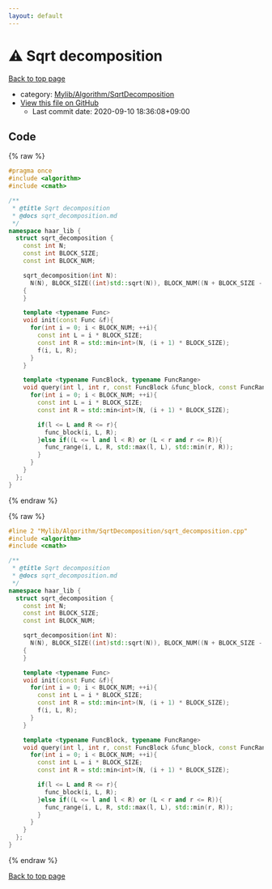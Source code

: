 ```yaml
---
layout: default
---
```


<!-- mathjax config similar to math.stackexchange -->
<script type="text/javascript" async
  src="https://cdnjs.cloudflare.com/ajax/libs/mathjax/2.7.5/MathJax.js?config=TeX-MML-AM_CHTML">
</script>
<script type="text/x-mathjax-config">
  MathJax.Hub.Config({
    TeX: { equationNumbers: { autoNumber: "AMS" }},
    tex2jax: {
      inlineMath: [ ['$','$'] ],
      processEscapes: true
    },
    "HTML-CSS": { matchFontHeight: false },
    displayAlign: "left",
    displayIndent: "2em"
  });
</script>

<script type="text/javascript" src="https://cdnjs.cloudflare.com/ajax/libs/jquery/3.4.1/jquery.min.js"></script>
<script src="https://cdn.jsdelivr.net/npm/jquery-balloon-js@1.1.2/jquery.balloon.min.js" integrity="sha256-ZEYs9VrgAeNuPvs15E39OsyOJaIkXEEt10fzxJ20+2I=" crossorigin="anonymous"></script>
<script type="text/javascript" src="../../../../assets/js/copy-button.js"></script>
<link rel="stylesheet" href="../../../../assets/css/copy-button.css" />


# :warning: Sqrt decomposition

<a href="../../../../index.html">Back to top page</a>

* category: <a href="../../../../index.html#c78b3868045887a7ae97845e4050078a">Mylib/Algorithm/SqrtDecomposition</a>
* <a href="{{ site.github.repository_url }}/blob/master/Mylib/Algorithm/SqrtDecomposition/sqrt_decomposition.cpp">View this file on GitHub</a>
    - Last commit date: 2020-09-10 18:36:08+09:00




## Code

<a id="unbundled"></a>
{% raw %}
```cpp
#pragma once
#include <algorithm>
#include <cmath>

/**
 * @title Sqrt decomposition
 * @docs sqrt_decomposition.md
 */
namespace haar_lib {
  struct sqrt_decomposition {
    const int N;
    const int BLOCK_SIZE;
    const int BLOCK_NUM;

    sqrt_decomposition(int N):
      N(N), BLOCK_SIZE((int)std::sqrt(N)), BLOCK_NUM((N + BLOCK_SIZE - 1) / BLOCK_SIZE)
    {
    }

    template <typename Func>
    void init(const Func &f){
      for(int i = 0; i < BLOCK_NUM; ++i){
        const int L = i * BLOCK_SIZE;
        const int R = std::min<int>(N, (i + 1) * BLOCK_SIZE);
        f(i, L, R);
      }
    }

    template <typename FuncBlock, typename FuncRange>
    void query(int l, int r, const FuncBlock &func_block, const FuncRange &func_range){ // [l, r)
      for(int i = 0; i < BLOCK_NUM; ++i){
        const int L = i * BLOCK_SIZE;
        const int R = std::min<int>(N, (i + 1) * BLOCK_SIZE);

        if(l <= L and R <= r){
          func_block(i, L, R);
        }else if((L <= l and l < R) or (L < r and r <= R)){
          func_range(i, L, R, std::max(l, L), std::min(r, R));
        }
      }
    }
  };
}

```
{% endraw %}

<a id="bundled"></a>
{% raw %}
```cpp
#line 2 "Mylib/Algorithm/SqrtDecomposition/sqrt_decomposition.cpp"
#include <algorithm>
#include <cmath>

/**
 * @title Sqrt decomposition
 * @docs sqrt_decomposition.md
 */
namespace haar_lib {
  struct sqrt_decomposition {
    const int N;
    const int BLOCK_SIZE;
    const int BLOCK_NUM;

    sqrt_decomposition(int N):
      N(N), BLOCK_SIZE((int)std::sqrt(N)), BLOCK_NUM((N + BLOCK_SIZE - 1) / BLOCK_SIZE)
    {
    }

    template <typename Func>
    void init(const Func &f){
      for(int i = 0; i < BLOCK_NUM; ++i){
        const int L = i * BLOCK_SIZE;
        const int R = std::min<int>(N, (i + 1) * BLOCK_SIZE);
        f(i, L, R);
      }
    }

    template <typename FuncBlock, typename FuncRange>
    void query(int l, int r, const FuncBlock &func_block, const FuncRange &func_range){ // [l, r)
      for(int i = 0; i < BLOCK_NUM; ++i){
        const int L = i * BLOCK_SIZE;
        const int R = std::min<int>(N, (i + 1) * BLOCK_SIZE);

        if(l <= L and R <= r){
          func_block(i, L, R);
        }else if((L <= l and l < R) or (L < r and r <= R)){
          func_range(i, L, R, std::max(l, L), std::min(r, R));
        }
      }
    }
  };
}

```
{% endraw %}

<a href="../../../../index.html">Back to top page</a>

